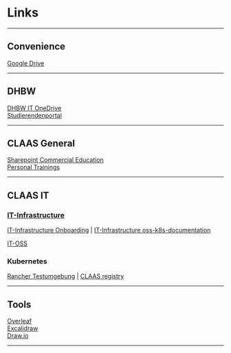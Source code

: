 # Links

---

## Convenience

[Google Drive](https://drive.google.com/drive/my-drive) <br/>

---

## DHBW

 [DHBW IT OneDrive](https://onedrive.live.com/?authkey=%21AFifxqrDzoP4tWE&id=89B32104A323E3A8%21742&cid=89B32104A323E3A8) <br/>
 [Studierendenportal](https://www.dhbw-stuttgart.de/studierendenportal/informatik/aktuelles-termine/) <br/>

---

## CLAAS General

 [Sharepoint Commercial Education](https://collaboration.claas.com/team/kaufmannis/default.aspx) <br/>
 [Personal Trainings](https://tms-auth.claas.com/my.policy) <br/>

---

## CLAAS IT

### [IT-Infrastructure](https://development.claas.com/KG/IT-Infrastructure/) <br/>
[IT-Infrastructure Onboarding](https://development.claas.com/KG/IT-Infrastructure/_git/Middleware?path=%2FOnboarding-Middleware.md) | [IT-Infrastructure oss-k8s-documentation](ttps://development.claas.com/KG/IT-Infrastructure/_git/oss-k8s-documentation?path=%Fdocumentation) <br/>

[IT-OSS](https://collaboration.claas.com/project/it-oss/default.aspx) <br/>

### Kubernetes

[Rancher Testumgebung](https://rancher-test.claas.com) | [CLAAS registry](https://registry.claas.com) <br/>

---

## Tools

 [Overleaf](https://www.overleaf.com/project) <br/>
 [Excalidraw](https://www.excalidraw.com) <br/>
 [Draw.io](https://draw.io) <br/>

---